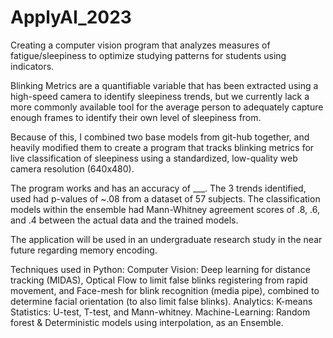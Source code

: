 # ApplyAI_2023
Creating a computer vision program that analyzes measures of fatigue/sleepiness to optimize studying patterns for students using indicators.


Blinking Metrics are a quantifiable variable that has been extracted using a high-speed camera to identify sleepiness trends, but we currently lack a more commonly available tool for the average person to adequately capture enough frames to identify their own level of sleepiness from.

Because of this, I combined two base models from git-hub together, and heavily modified them to create a program that tracks blinking metrics for live classification of sleepiness using a standardized, low-quality web camera resolution (640x480).

The program works and has an accuracy of ___. The 3 trends identified, used had p-values of ~.08 from a dataset of 57 subjects. The classification models within the ensemble had Mann-Whitney agreement scores of .8, .6, and .4 between the actual data and the trained models.

The application will be used in an undergraduate research study in the near future regarding memory encoding.


Techniques used in Python: 
Computer Vision: Deep learning for distance tracking (MIDAS), Optical Flow to limit false blinks registering from rapid movement, and Face-mesh for blink recognition (media pipe), combined to determine facial orientation (to also limit false blinks).
Analytics: K-means
Statistics: U-test, T-test, and Mann-whitney.
Machine-Learning: Random forest & Deterministic models using interpolation, as an Ensemble.
